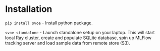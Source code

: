 # Installation

`pip install svoe` - Install python package.

`svoe standalone` - Launch standalone setup on your laptop. This will start local Ray cluster, create and populate 
SQLite database, spin up MLFlow tracking server and load sample data from remote store (S3).
